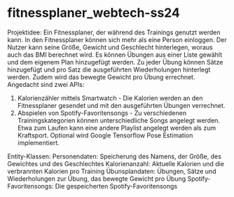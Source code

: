 # fitnessplaner_webtech-ss24
Projektidee: Ein Fitnessplaner, der während des Trainings genutzt werden kann. In den Fitnessplaner können sich mehr als eine Person einloggen.
Der Nutzer kann seine Größe, Gewicht und Geschlecht hinterlegen, woraus auch das BMI berechnet wird. 
Es können Übungen aus einer Liste gewählt und dem eigenem Plan hinzugefügt werden. 
Zu jeder Übung können Sätze hinzugefügt und pro Satz die ausgeführten Wiederholungen hinterlegt werden.
Zudem wird das bewegte Gewicht pro Übung errechnet. 
Angedacht sind zwei APIs:
1. Kalorienzähler mittels Smartwatch - Die Kalorien werden an den Fitnessplaner gesendet und mit den ausgeführten Übungen verrechnet.
2. Abspielen von Spotify-Favoritensongs - Zu verschiedenen Trainingskategorien können unterschiedliche Songs angelegt werden. Etwa zum Laufen kann eine andere Playlist angelegt werden als zum Kraftsport.
Optional wird Google Tensorflow Pose Estimation implementiert.

Entity-Klassen:
Personendaten: Speicherung des Namens, der Größe, des Gewichtes und des Geschlechtes
Kalorienanzahl: Aktuelle Kalorien und die verbrannten Kalorien pro Training
Übunsplandaten: Übungen, Sätze und Wiederholungen zur Übung, das bewegte Gewicht pro Übung
Spotify-Favoritensongs: Die gespeicherten Spotify-Favoritensongs
